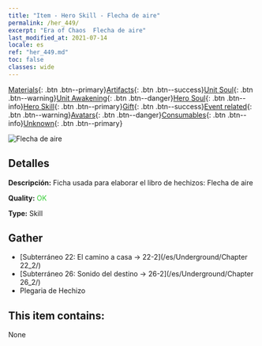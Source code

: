 ```yaml
---
title: "Item - Hero Skill - Flecha de aire"
permalink: /her_449/
excerpt: "Era of Chaos  Flecha de aire"
last_modified_at: 2021-07-14
locale: es
ref: "her_449.md"
toc: false
classes: wide
---
```

 [Materials](/ItemsES/){: .btn .btn--primary}[Artifacts](/ItemsES/Artifacts/){: .btn .btn--success}[Unit Soul](/ItemsES/UnitSoul/){: .btn .btn--warning}[Unit Awakening](/ItemsES/UnitAwakening/){: .btn .btn--danger}[Hero Soul](/ItemsES/HeroSoul/){: .btn .btn--info}[Hero Skill](/ItemsES/HeroSkill/){: .btn .btn--primary}[Gift](/ItemsES/Gift/){: .btn .btn--success}[Event related](/ItemsES/Events/){: .btn .btn--warning}[Avatars](/ItemsES/Avatars/){: .btn .btn--danger}[Consumables](/ItemsES/Consumables/){: .btn .btn--info}[Unknown](/ItemsES/Unknown/){: .btn .btn--primary}

 ![Flecha de aire](/images/t/ps_daqishenjian.png)

## Detalles
 **Descripción:** Ficha usada para elaborar el libro de hechizos: Flecha de aire

 **Quality:** <span style="color: #32CD32">OK</span>

 **Type:** Skill

## Gather

*    [Subterráneo 22: El camino a casa -> 22-2](/es/Underground/Chapter 22_2/) 
*    [Subterráneo 26: Sonido del destino -> 26-2](/es/Underground/Chapter 26_2/) 
*    Plegaria de Hechizo 

## This item contains:

  None

